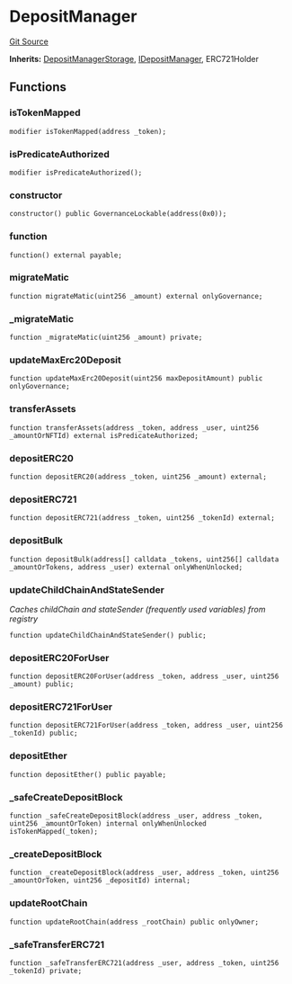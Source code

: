 # DepositManager
[Git Source](https://github.com/maticnetwork/contracts/blob/155f729fd8db0676297384375468d4d45b8aa44e/contracts/root/depositManager/DepositManager.sol)

**Inherits:**
[DepositManagerStorage](/contracts/root/depositManager/DepositManagerStorage.sol/contract.DepositManagerStorage.md), [IDepositManager](/contracts/root/depositManager/IDepositManager.sol/interface.IDepositManager.md), ERC721Holder


## Functions
### isTokenMapped


```solidity
modifier isTokenMapped(address _token);
```

### isPredicateAuthorized


```solidity
modifier isPredicateAuthorized();
```

### constructor


```solidity
constructor() public GovernanceLockable(address(0x0));
```

### function


```solidity
function() external payable;
```

### migrateMatic


```solidity
function migrateMatic(uint256 _amount) external onlyGovernance;
```

### _migrateMatic


```solidity
function _migrateMatic(uint256 _amount) private;
```

### updateMaxErc20Deposit


```solidity
function updateMaxErc20Deposit(uint256 maxDepositAmount) public onlyGovernance;
```

### transferAssets


```solidity
function transferAssets(address _token, address _user, uint256 _amountOrNFTId) external isPredicateAuthorized;
```

### depositERC20


```solidity
function depositERC20(address _token, uint256 _amount) external;
```

### depositERC721


```solidity
function depositERC721(address _token, uint256 _tokenId) external;
```

### depositBulk


```solidity
function depositBulk(address[] calldata _tokens, uint256[] calldata _amountOrTokens, address _user) external onlyWhenUnlocked;
```

### updateChildChainAndStateSender

*Caches childChain and stateSender (frequently used variables) from registry*


```solidity
function updateChildChainAndStateSender() public;
```

### depositERC20ForUser


```solidity
function depositERC20ForUser(address _token, address _user, uint256 _amount) public;
```

### depositERC721ForUser


```solidity
function depositERC721ForUser(address _token, address _user, uint256 _tokenId) public;
```

### depositEther


```solidity
function depositEther() public payable;
```

### _safeCreateDepositBlock


```solidity
function _safeCreateDepositBlock(address _user, address _token, uint256 _amountOrToken) internal onlyWhenUnlocked isTokenMapped(_token);
```

### _createDepositBlock


```solidity
function _createDepositBlock(address _user, address _token, uint256 _amountOrToken, uint256 _depositId) internal;
```

### updateRootChain


```solidity
function updateRootChain(address _rootChain) public onlyOwner;
```

### _safeTransferERC721


```solidity
function _safeTransferERC721(address _user, address _token, uint256 _tokenId) private;
```

